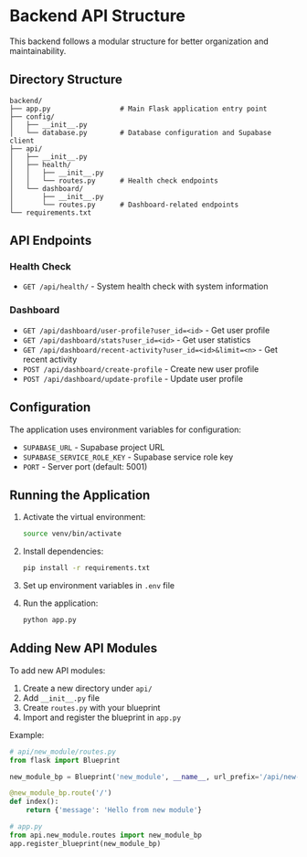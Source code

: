# Backend API Structure

This backend follows a modular structure for better organization and maintainability.

## Directory Structure

```
backend/
├── app.py                 # Main Flask application entry point
├── config/
│   ├── __init__.py
│   └── database.py        # Database configuration and Supabase client
├── api/
│   ├── __init__.py
│   ├── health/
│   │   ├── __init__.py
│   │   └── routes.py      # Health check endpoints
│   └── dashboard/
│       ├── __init__.py
│       └── routes.py      # Dashboard-related endpoints
└── requirements.txt
```

## API Endpoints

### Health Check
- `GET /api/health/` - System health check with system information

### Dashboard
- `GET /api/dashboard/user-profile?user_id=<id>` - Get user profile
- `GET /api/dashboard/stats?user_id=<id>` - Get user statistics
- `GET /api/dashboard/recent-activity?user_id=<id>&limit=<n>` - Get recent activity
- `POST /api/dashboard/create-profile` - Create new user profile
- `POST /api/dashboard/update-profile` - Update user profile

## Configuration

The application uses environment variables for configuration:
- `SUPABASE_URL` - Supabase project URL
- `SUPABASE_SERVICE_ROLE_KEY` - Supabase service role key
- `PORT` - Server port (default: 5001)

## Running the Application

1. Activate the virtual environment:
   ```bash
   source venv/bin/activate
   ```

2. Install dependencies:
   ```bash
   pip install -r requirements.txt
   ```

3. Set up environment variables in `.env` file

4. Run the application:
   ```bash
   python app.py
   ```

## Adding New API Modules

To add new API modules:

1. Create a new directory under `api/`
2. Add `__init__.py` file
3. Create `routes.py` with your blueprint
4. Import and register the blueprint in `app.py`

Example:
```python
# api/new_module/routes.py
from flask import Blueprint

new_module_bp = Blueprint('new_module', __name__, url_prefix='/api/new-module')

@new_module_bp.route('/')
def index():
    return {'message': 'Hello from new module'}
```

```python
# app.py
from api.new_module.routes import new_module_bp
app.register_blueprint(new_module_bp)
```
